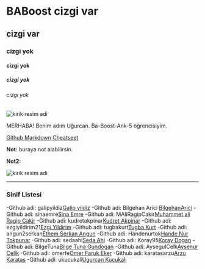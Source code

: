 # BABoost cizgi var
## cizgi var
### cizgi yok
#### cizgi yok
##### cizgi yok
###### cizgi yok


![kirik resim adi](https://raw.githubusercontent.com/gist/ManulMax/2d20af60d709805c55fd784ca7cba4b9/raw/bcfeac7604f674ace63623106eb8bb8471d844a6/github.gif)


MERHABA! Benim adım Uğurcan. Ba-Boost-Ank-5 öğrencisiyim.

[Github Markdown Cheatseet](https://guides.github.com/pdfs/markdown-cheatsheet-online.pdf)

**Not:** buraya not alabilirsin.

**Not2:** 

![kirik resim adi](x)


----

### Sinif Listesi
-Github adi: galipyildiz[Galip yildiz](https://github.com/galipyildiz)
-Github adi: Bilgehan Arici [BilgehanArici](https://github.com/BilgehanArici)
-Github adi: sinaemre[Sina Emre](https://github.com/sinaemre)
-Github adi: MAliRagipCakir[Muhammet ali Ragip Cakir](https://github.com/MAliRagipCakir)
-Github adi: kudretakpinar[Kudret Akpinar](https://github.com/kudretakpinar)
-Github adi: ezgiyildirim21[Ezgi Yildirim](https://github.com/ezgiyildirim21)
-Github adi: tugbakurt[Tugba Kurt](https://github.com/tugbakurt)
-Github adi: angun2serkan[Ethem Serkan Angun](https://github.com/angun2serkan)
-Github adi: Handenurtok[Hande Nur Tokpunar](https://github.com/Handenurtok)
-Github adi: sedaahi[Seda Ahi](https://github.com/sedaahi)
-Github adi: Koray95[Koray Dogan](https://github.com/Koray95)
-Github adi: BilgeTuna[Bilge Tuna Gundogan](https://github.com/BilgeTuna)
-Github adi: AysegulCelk[Aysenur Celik](https://github.com/AysegulCelk)
-Github adi: omerfe[Omer Faruk Eker](https://github.com/omerfe)
-Github adi: karatasarzu[Arzu Karatas](https://github.com/karatasarzu)
-Github adi: ukucukali[Ugurcan Kucukali](https://github.com/ukucukali)
